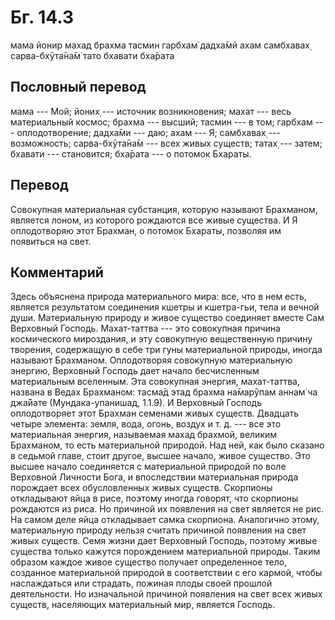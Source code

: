 # Бг. 14.3

мама йонир махад брахма тасмин гарбхам̇ дадха̄мй ахам самбхавах̣
сарва-бхӯта̄на̄м̇ тато бхавати бха̄рата

## Пословный перевод

мама --- Мой; йоних̣ --- источник возникновения; махат --- весь
материальный космос; брахма --- высший; тасмин --- в том; гарбхам ---
оплодотворение; дадха̄ми --- даю; ахам --- Я; самбхавах̣ --- возможность;
сарва-бхӯта̄на̄м --- всех живых существ; татах̣ --- затем; бхавати ---
становится; бха̄рата --- о потомок Бхараты.

## Перевод

Совокупная материальная субстанция, которую называют Брахманом, является
лоном, из которого рождаются все живые существа. И Я оплодотворяю этот
Брахман, о потомок Бхараты, позволяя им появиться на свет.

## Комментарий

Здесь объяснена природа материального мира: все, что в нем есть,
является результатом соединения кшетры и кшетра-гьи, тела и вечной души.
Материальную природу и живое существо соединяет вместе Сам Верховный
Господь. Махат-таттва --- это совокупная причина космического
мироздания, и эту совокупную вещественную причину творения, содержащую в
себе три гуны материальной природы, иногда называют Брахманом.
Оплодотворяя совокупную материальную энергию, Верховный Господь дает
начало бесчисленным материальным вселенным. Эта совокупная энергия,
махат-таттва, названа в Ведах Брахманом: тасма̄д этад брахма на̄марӯпам
аннам̇ ча джа̄йате (Мундака-упанишад, 1.1.9). И Верховный Господь
оплодотворяет этот Брахман семенами живых существ. Двадцать четыре
элемента: земля, вода, огонь, воздух и т. д. --- все это материальная
энергия, называемая махад брахмой, великим Брахманом, то есть
материальной природой. Над ней, как было сказано в седьмой главе, стоит
другое, высшее начало, живое существо. Это высшее начало соединяется с
материальной природой по воле Верховной Личности Бога, и впоследствии
материальная природа порождает всех обусловленных живых существ.
Скорпионы откладывают яйца в рисе, поэтому иногда говорят, что скорпионы
рождаются из риса. Но причиной их появления на свет является не рис. На
самом деле яйца откладывает самка скорпиона. Аналогично этому,
материальную природу нельзя считать причиной появления на свет живых
существ. Семя жизни дает Верховный Господь, поэтому живые существа
только кажутся порождением материальной природы. Таким образом каждое
живое существо получает определенное тело, созданное материальной
природой в соответствии с его кармой, чтобы наслаждаться или страдать,
пожиная плоды своей прошлой деятельности. Но изначальной причиной
появления на свет всех живых существ, населяющих материальный мир,
является Господь.
